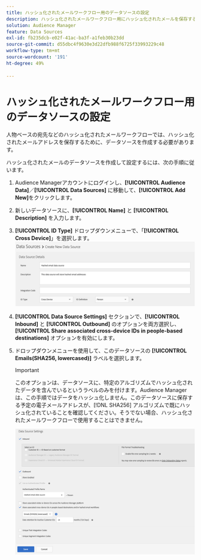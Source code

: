 ```yaml
---
title: ハッシュ化されたメールワークフロー用のデータソースの設定
description: ハッシュ化されたメールワークフロー用にハッシュ化されたメールを保存するデータソースの作成方法を説明します。
solution: Audience Manager
feature: Data Sources
exl-id: fb235dcb-e02f-41ac-ba3f-a1feb30b23dd
source-git-commit: d55dbc4f9630e3d22dfb988f6725f33993229c48
workflow-type: tm+mt
source-wordcount: '191'
ht-degree: 49%

---
```


# ハッシュ化されたメールワークフロー用のデータソースの設定

人物ベースの宛先などのハッシュ化されたメールワークフローでは、ハッシュ化されたメールアドレスを保存するために、データソースを作成する必要があります。

ハッシュ化されたメールのデータソースを作成して設定するには、次の手順に従います。

1. Audience Managerアカウントにログインし、**[!UICONTROL Audience Data]**／**[!UICONTROL Data Sources]** に移動して、**[!UICONTROL Add New]**&#x200B;をクリックします。
1. 新しいデータソースに、**[!UICONTROL Name]** と **[!UICONTROL Description]** を入力します。
1. **[!UICONTROL ID Type]** ドロップダウンメニューで、「**[!UICONTROL Cross Device]**」を選択します。
   ![ データソースの詳細セクションを示すAudience Manager UI 画像。](../features/assets/create-hashed-email-data-source.png)
1. **[!UICONTROL Data Source Settings]** セクションで、**[!UICONTROL Inbound]** と **[!UICONTROL Outbound]** のオプションを両方選択し、**[!UICONTROL Share associated cross-device IDs in people-based destinations]** オプションを有効にします。
1. ドロップダウンメニューを使用して、このデータソースの **[!UICONTROL Emails(SHA256, lowercased)]** ラベルを選択します。

   >[!IMPORTANT]
   >
   >このオプションは、データソースに、特定のアルゴリズムでハッシュ化されたデータを含んでいるというラベルのみを付けます。Audience Manager は、この手順ではデータをハッシュ化しません。このデータソースに保存する予定の電子メールアドレスが、[!DNL SHA256] アルゴリズムで既にハッシュ化されていることを確認してください。そうでない場合、ハッシュ化されたメールワークフローで使用することはできません。

   ![ データソース設定セクションを示すAudience Manager UI 画像。](../features/assets/data-source-settings.png)
